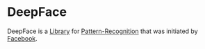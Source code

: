 # DeepFace

DeepFace is a [Library](250000016.md) for [Pattern-Recognition](60119.md) that was initiated by [Facebook](240000017.md).
